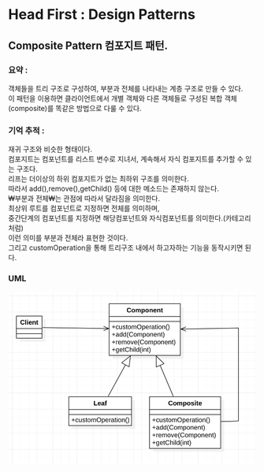 # Head First : Design Patterns

## Composite Pattern 컴포지트 패턴.  

### 요약 :   
객체들을 트리 구조로 구성하여, 부분과 전체를 나타내는 계층 구조로 만들 수 있다.  
이 패턴을 이용하면 클라이언트에서 개별 객체와 다른 객체들로 구성된 복합 객체(composite)를 똑같은 방법으로 다룰 수 있다.  
  
  

### 기억 추적 :     
재귀 구조와 비슷한 형태이다.  
컴포지트는 컴포넌트를 리스트 변수로 지녀서, 계속해서 자식 컴포지트를 추가할 수 있는 구조다.  
리프는 더이상의 하위 컴포지트가 없는 최하위 구조를 의미한다.  
따라서 add(),remove(),getChild() 등에 대한 메소드는 존재하지 않는다.  
₩부분과 전체₩는 관점에 따라서 달라짐을 의미한다.  
최상위 루트를 컴포넌트로 지정하면 전체를 의미하며,   
중간단계의 컴포넌트를 지정하면 해당컴포넌트와 자식컴포넌트를 의미한다.(카테고리 처럼)  
이런 의미를 부분과 전체라 표현한 것이다.  
그리고 customOperation을 통해 트리구조 내에서 하고자하는 기능을 동작시키면 된다.   


### UML
![Alt uml](./composite_uml.png?s=200 )

